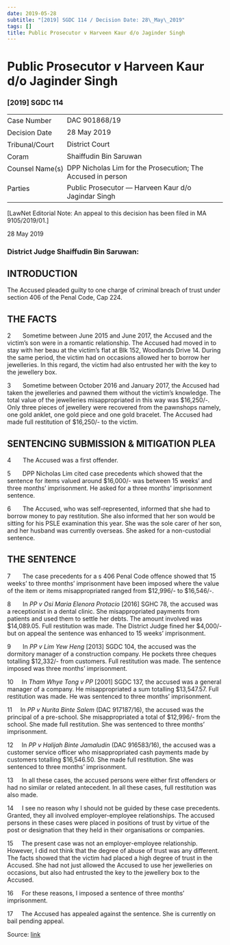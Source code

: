 ```yaml
---
date: 2019-05-28
subtitle: "[2019] SGDC 114 / Decision Date: 28\_May\_2019"
tags: []
title: Public Prosecutor v Harveen Kaur d/o Jaginder Singh
---
```

# Public Prosecutor _v_ Harveen Kaur d/o Jaginder Singh  

### \[2019\] SGDC 114

<table id="info-table"><tbody><tr class="info-row"><td class="txt-label" style="padding: 4px 0px; white-space: nowrap" valign="top">Case Number</td><td class="txt-body">DAC 901868/19</td></tr><tr class="info-row"><td class="txt-label" style="padding: 4px 0px; white-space: nowrap" valign="top">Decision Date</td><td class="txt-body">28 May 2019</td></tr><tr class="info-row"><td class="txt-label" style="padding: 4px 0px; white-space: nowrap" valign="top">Tribunal/Court</td><td class="txt-body">District Court</td></tr><tr class="info-row"><td class="txt-label" style="padding: 4px 0px; white-space: nowrap" valign="top">Coram</td><td class="txt-body">Shaiffudin Bin Saruwan</td></tr><tr class="info-row"><td class="txt-label" style="padding: 4px 0px; white-space: nowrap" valign="top">Counsel Name(s)</td><td class="txt-body">DPP Nicholas Lim for the Prosecution; The Accused in person</td></tr><tr class="info-row"><td class="txt-label" style="padding: 4px 0px; white-space: nowrap" valign="top">Parties</td><td class="txt-body">Public Prosecutor — Harveen Kaur d/o Jagindar Singh</td></tr></tbody></table>

\[LawNet Editorial Note: An appeal to this decision has been filed in MA 9105/2019/01.\]

28 May 2019

### District Judge Shaiffudin Bin Saruwan:

## INTRODUCTION

The Accused pleaded guilty to one charge of criminal breach of trust under section 406 of the Penal Code, Cap 224.

## THE FACTS

2       Sometime between June 2015 and June 2017, the Accused and the victim’s son were in a romantic relationship. The Accused had moved in to stay with her beau at the victim’s flat at Blk 152, Woodlands Drive 14. During the same period, the victim had on occasions allowed her to borrow her jewelleries. In this regard, the victim had also entrusted her with the key to the jewellery box.

3       Sometime between October 2016 and January 2017, the Accused had taken the jewelleries and pawned them without the victim’s knowledge. The total value of the jewelleries misappropriated in this way was $16,250/-. Only three pieces of jewellery were recovered from the pawnshops namely, one gold anklet, one gold piece and one gold bracelet. The Accused had made full restitution of $16,250/- to the victim.

## SENTENCING SUBMISSION & MITIGATION PLEA

4       The Accused was a first offender.

5       DPP Nicholas Lim cited case precedents which showed that the sentence for items valued around $16,000/- was between 15 weeks’ and three months’ imprisonment. He asked for a three months’ imprisonment sentence.

6       The Accused, who was self-represented, informed that she had to borrow money to pay restitution. She also informed that her son would be sitting for his PSLE examination this year. She was the sole carer of her son, and her husband was currently overseas. She asked for a non-custodial sentence.

## THE SENTENCE

7       The case precedents for a s 406 Penal Code offence showed that 15 weeks’ to three months’ imprisonment have been imposed where the value of the item or items misappropriated ranged from $12,996/- to $16,546/-.

8       In _PP v Osi Maria Elenora Protacio_ <span class="citation">\[2016\] SGHC 78</span>, the accused was a receptionist in a dental clinic. She misappropriated payments from patients and used them to settle her debts. The amount involved was $14,089.05. Full restitution was made. The District Judge fined her $4,000/- but on appeal the sentence was enhanced to 15 weeks’ imprisonment.

9       In _PP v Lim Yew Heng_ <span class="citation">\[2013\] SGDC 104</span>, the accused was the dormitory manager of a construction company. He pockets three cheques totalling $12,332/- from customers. Full restitution was made. The sentence imposed was three months’ imprisonment.

10     In _Tham Whye Tong v PP_ <span class="citation">\[2001\] SGDC 137</span>, the accused was a general manager of a company. He misappropriated a sum totalling $13,547.57. Full restitution was made. He was sentenced to three months’ imprisonment.

11     In _PP v Nurita Binte Salem_ (DAC 917187/16), the accused was the principal of a pre-school. She misappropriated a total of $12,996/- from the school. She made full restitution. She was sentenced to three months’ imprisonment.

12     In _PP v Halijah Binte Jamaludin_ (DAC 916583/16), the accused was a customer service officer who misappropriated cash payments made by customers totalling $16,546.50. She made full restitution. She was sentenced to three months’ imprisonment.

13     In all these cases, the accused persons were either first offenders or had no similar or related antecedent. In all these cases, full restitution was also made.

14     I see no reason why I should not be guided by these case precedents. Granted, they all involved employer-employee relationships. The accused persons in these cases were placed in positions of trust by virtue of the post or designation that they held in their organisations or companies.

15     The present case was not an employer-employee relationship. However, I did not think that the degree of abuse of trust was any different. The facts showed that the victim had placed a high degree of trust in the Accused. She had not just allowed the Accused to use her jewelleries on occasions, but also had entrusted the key to the jewellery box to the Accused.

16     For these reasons, I imposed a sentence of three months’ imprisonment.

17     The Accused has appealed against the sentence. She is currently on bail pending appeal.


Source: [link](https://www.lawnet.sg:443/lawnet/web/lawnet/free-resources?p_p_id=freeresources_WAR_lawnet3baseportlet&p_p_lifecycle=1&p_p_state=normal&p_p_mode=view&_freeresources_WAR_lawnet3baseportlet_action=openContentPage&_freeresources_WAR_lawnet3baseportlet_docId=%2FJudgment%2F23226-SSP.xml)